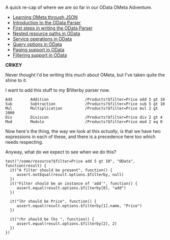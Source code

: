 A quick re-cap of where we are so far in our OData OMeta Adventure.

- [Learning OMeta through JSON](/entries/building-a-basic-json-parser-in-ometa.html)
- [Introduction to the OData Parser](/entries/building-an-odata-parser-in-ometa.html)
- [First steps in writing the OData Parser](/entries/writing-an-odata-parser---starting-at-the-beginning.html)
- [Nested resource paths in OData](/entries/parsing-odata---nested-resource-paths.html)
- [Service operations in OData](/entries/parsing-odata---service-operations.html)
- [Query options in OData](/entries/the-odata-parser---applying-modifiers-to-our-query.html)
- [Paging support in OData](/entries/paging-support-in-our-odata-parser.html)
- [Filtering support in OData](/entries/our-odata-parser---looking-at-filterby.html)

**CRIKEY**

Never thought I'd be writing this much about OMeta, but I've taken quite the shine to it.

I want to add this stuff to my $filterby parser now.

    Add        Addition                /Products?$filter=Price add 5 gt 10
    Sub        Subtraction             /Products?$filter=Price sub 5 gt 10
    Mul        Multiplication          /Products?$filter=Price mul 2 gt 2000
    Div        Division                /Products?$filter=Price div 2 gt 4
    Mod        Modulo                  /Products?$filter=Price mod 2 eq 0

Now here's the thing, the way we look at this *actually*, is that we have two expressions in each of these, and there is a precedence here too which needs respecting.


Anyway, what do we expect to see when we do this?

    test("/some/resource?$filter=Price add 5 gt 10", "OData", function(result) {
      it("A filter should be present", function() {
         assert.notEqual(result.options.$filterby, null)
      })
      it("Filter should be an instance of 'add'", function() {
         assert.equal(result.options.$filterby[0], "add")
      })

      it("lhr should be Price", function() {
         assert.equal(result.options.$filterby[1].name, "Price")
      })

      it("rhr should be lhs ", function() {
         assert.equal(result.options.$filterby[2], 2)
      })
    })




